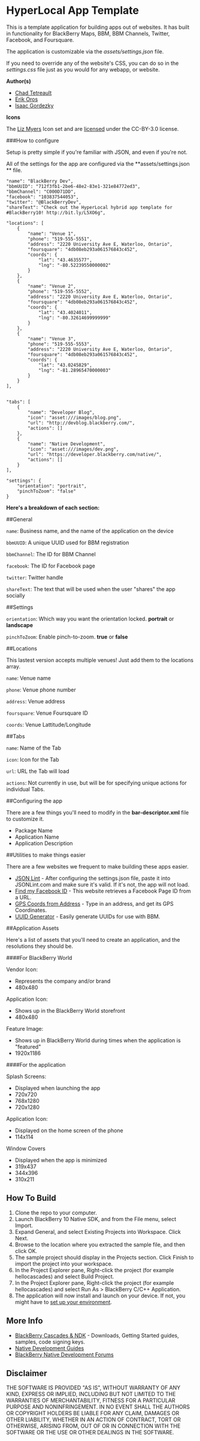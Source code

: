 # HyperLocal App Template

This is a template application for building apps out of websites. It has built in functionality for BlackBerry Maps, BBM, BBM Channels, Twitter, Facebook, and Foursquare.

The application is customizable via the *assets/settings.json* file.

If you need to override any of the website's CSS, you can do so in the *settings.css* file just as you would for any webapp, or website.

**Author(s)**

* [Chad Tetreault](http://www.twitter.com/chadtatro)
* [Erik Oros](http://www.twitter.com/waterlooerik)
* [Isaac Gordezky](https://github.com/igordezky)

**Icons**

The [Liz Myers](http://www.myersdesign.com) Icon set and are [licensed](http://creativecommons.org/licenses/by/3.0/) under the CC-BY-3.0 license.


###How to configure

Setup is pretty simple if you're familiar with JSON, and even if you're not.

All of the settings for the app are configured via the **assets/settings.json
** file. 

    "name": "BlackBerry Dev",
    "bbmUUID": "712f3fb1-2be6-48e2-83e1-321e84772ed3",
    "bbmChannel": "C000D71DD",
    "facebook": "103837544053",
    "twitter": "@BlackBerryDev",
    "shareText": "Check out the HyperLocal hybrid app template for #BlackBerry10! http://bit.ly/L5XO6g",

    "locations": [
        {
            "name": "Venue 1",
            "phone": "519-555-5551",
            "address": "2220 University Ave E, Waterloo, Ontario",
            "foursquare": "4db08eb293a061576843c452",
            "coords": {
                "lat": "43.4635577",
                "lng": "-80.52239550000002"
            }
        },
        {
            "name": "Venue 2",
            "phone": "519-555-5552",
            "address": "2220 University Ave E, Waterloo, Ontario",
            "foursquare": "4db08eb293a061576843c452",
            "coords": {
                "lat": "43.4024011",
                "lng": "-80.32614699999999"
            }
        },
        {
            "name": "Venue 3",
            "phone": "519-555-5553",
            "address": "2220 University Ave E, Waterloo, Ontario",
            "foursquare": "4db08eb293a061576843c452",
            "coords": {
                "lat": "43.0245829",
                "lng": "-81.28965470000003"
            }
        }
    ],


    "tabs": [
        {
            "name": "Developer Blog",
            "icon": "asset:///images/blog.png",
            "url": "http://devblog.blackberry.com/",
            "actions": []
        },
        {
            "name": "Native Development",
            "icon": "asset:///images/dev.png",
            "url": "https://developer.blackberry.com/native/",
            "actions": []
        }
    ],

    "settings": {
        "orientation": "portrait",
        "pinchToZoom": "false"
    }
    
**Here's a breakdown of each section:**

##General

`name`: Business name, and the name of the application on the device

`bbmUUID`: A unique UUID used for BBM registration

`bbmChannel`: The ID for BBM Channel

`facebook`: The ID for Facebook page

`twitter`: Twitter handle

`shareText`: The text that will be used when the user "shares" the app socially


##Settings

`orientation`: Which way you want the orientation locked. **portrait** or **landscape**

`pinchToZoom`: Enable pinch-to-zoom. **true** or **false**

##Locations

This lastest version accepts multiple venues! Just add them to the locations array.

`name`: Venue name

`phone`: Venue phone number

`address`: Venue address

`foursquare`: Venue Foursquare ID

`coords`: Venue Lattitude/Longitude

##Tabs

`name`: Name of the Tab

`icon`: Icon for the Tab

`url`: URL the Tab will load

`actions`: Not currently in use, but will be for specifying unique actions for individual Tabs.

##Configuring the app

There are a few things you'll need to modify in the **bar-descriptor.xml** file to customize it.

- Package Name
- Application Name
- Application Description

##Utilities to make things easier

There are a few websites we frequent to make building these apps easier. 

- [JSON Lint](www.jsonlint.com) - After configuring the settings.json file, paste it into JSONLint.com and make sure it's valid. If it's not, the app will not load.
- [Find my Facebook ID](http://findmyfacebookid.com/) - This website retrieves a Facebook Page ID from a URL.
- [GPS Coords from Address](http://www.characterscounter.com/get-coordinates-google-maps.php) - Type in an address, and get its GPS Coordinates.
- [UUID Generator](http://www.famkruithof.net/uuid/uuidgen) - Easily generate UUIDs for use with BBM.


##Application Assets

Here's a list of assets that you'll need to create an application, and the resolutions they should be.

####For BlackBerry World

Vendor Icon:

- Represents the company and/or brand
- 480x480


Application Icon:

- Shows up in the BlackBerry World storefront
- 480x480

Feature Image:

- Shows up in BlackBerry World during times when the application is "featured"
- 1920x1186



####For the application

Splash Screens:

- Displayed when launching the app
- 720x720
- 768x1280
- 720x1280


Application Icon:

- Displayed on the home screen of the phone
- 114x114

Window Covers

- Displayed when the app is minimized
- 319x437
- 344x396
- 310x211

## How To Build

1. Clone the repo to your computer.
2. Launch BlackBerry 10 Native SDK, and from the File menu, select Import.
3. Expand General, and select Existing Projects into Workspace. Click Next.
4. Browse to the location where you extracted the sample file, and then click OK.
5. The sample project should display in the Projects section. 
   Click Finish to import the project into your workspace.
6. In the Project Explorer pane, Right-click the project (for example hellocascades) 
   and select Build Project.
7. In the Project Explorer pane, Right-click the project (for example hellocascades) 
   and select Run As > BlackBerry C/C++ Application.
8. The application will now install and launch on your device. If not, you might
   have to [set up your environment](http://developer.blackberry.com/native/documentation/getting_started/setting_up.html).


## More Info

* [BlackBerry Cascades & NDK](https://developer.blackberry.com/native) - Downloads, Getting Started guides, samples, code signing keys.
* [Native Development Guides](https://developer.blackberry.com/native/documentation)
* [BlackBerry Native Development Forums](https://developer.blackberry.com/native/documentation)


## Disclaimer

THE SOFTWARE IS PROVIDED "AS IS", WITHOUT WARRANTY OF ANY KIND, EXPRESS OR IMPLIED, INCLUDING BUT NOT LIMITED TO THE WARRANTIES OF MERCHANTABILITY, FITNESS FOR A PARTICULAR PURPOSE AND NONINFRINGEMENT. IN NO EVENT SHALL THE AUTHORS OR COPYRIGHT HOLDERS BE LIABLE FOR ANY CLAIM, DAMAGES OR OTHER LIABILITY, WHETHER IN AN ACTION OF CONTRACT, TORT OR OTHERWISE, ARISING FROM, OUT OF OR IN CONNECTION WITH THE SOFTWARE OR THE USE OR OTHER DEALINGS IN THE SOFTWARE.








